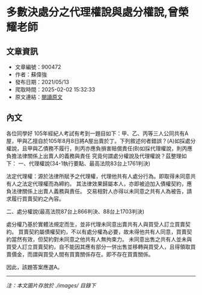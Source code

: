 # 多數決處分之代理權說與處分權說,曾榮耀老師

## 文章資訊
- 文章編號：900472
- 作者：蘇偉強
- 發布日期：2021/05/13
- 爬取時間：2025-02-02 15:32:33
- 原文連結：[閱讀原文](https://real-estate.get.com.tw/Columns/detail.aspx?no=900472)

## 內文
各位同學好
105年經紀人考試有考到一題目如下：甲、乙、丙等三人公同共有A屋，甲與乙擅自於105年8月8日將A屋出賣於丁。下列敘述何者錯誤？(A)如採處分權說，且甲與乙債務不履行，則丙亦應負損害賠償責任(B)如採代理權說，則丙應負擔法律關係上出賣人的義務與責任
究竟何謂處分權說及代理權說？茲整理如下：
一、代理權說(34-1執行要點、最高法院83台上1761判決)

法定代理權：源於法律所賦予之代理權，代理他共有人處分行為。即取得未同意共有人之法定代理權而為締約。 
其法律效果歸屬本人，亦即被迫加入債權契約，應負法律關係上出賣人義務與責任。 
交易相對人亦得以未同意之共有人為被告，請求履行買賣契約之內容。 

二、處分權說(最高法院87台上866判決、88台上1703判決)

處分權乃基於實體法規定而生，並非代理未同意出賣共有人與買受人訂立買賣契約。 
買賣契約屬債權契約，不以有處分權為必要，故未得他共有人同意，買賣契約當然有效，但契約對未同意之他共有人無拘束力。 
未同意出售之共有人並未與買受人訂立買賣契約，自不能因其應有部分一併出售並移轉與買受人，且得領取買賣價金，而謂與買受人間有買賣關係存在。即不存在買賣關係。 

因此，該題答案應選A。

---
*注：本文圖片存放於 ./images/ 目錄下*
